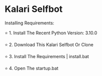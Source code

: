 # Kalari Selfbot

Installing Requirements:

⭐ 1. Install The Recent Python Version: 3.10.0

⭐ 2. Download This Kalari Selfbot Or Clone

⭐ 3. Install The Requirements | install.bat

⭐ 4. Open The startup.bat
